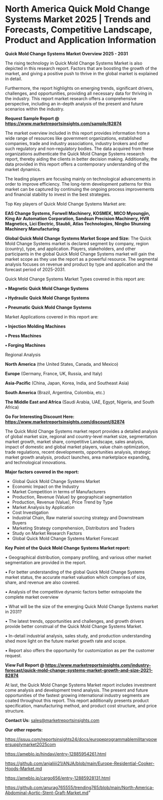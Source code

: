 # North America Quick Mold Change Systems Market 2025 | Trends and Forecasts, Competitive Landscape, Product and Application Information

<Strong> Quick Mold Change Systems Market Overview 2025 - 2031</strong>

The rising technology in Quick Mold Change Systems Market is also depicted in this research report. Factors that are boosting the growth of the market, and giving a positive push to thrive in the global market is explained in detail.

Furthermore, the report highlights on emerging trends, significant drivers, challenges, and opportunities, providing all necessary data for thriving in the industry. This report market research offers a comprehensive perspective, including an in-depth analysis of the present and future scenarios within the industry.

<strong>Request Sample Report @ <a href=https://www.marketreportsinsights.com/sample/82874>https://www.marketreportsinsights.com/sample/82874</a></strong>

The market overview included in this report provides information from a wide range of resources like government organizations, established companies, trade and industry associations, industry brokers and other such regulatory and non-regulatory bodies. The data acquired from these organizations authenticate the Quick Mold Change Systems research report, thereby aiding the clients in better decision making. Additionally, the data provided in this report offers a contemporary understanding of the market dynamics.

The leading players are focusing mainly on technological advancements in order to improve efficiency. The long-term development patterns for this market can be captured by continuing the ongoing process improvements and financial stability to invest in the best strategies.

Top Key players of Quick Mold Change Systems Market are:

<strong>EAS Change Systems, Forwell Machinery, KOSMEK, MICO Myoungjin, King Air Automation Corporation, Sandsun Precision Machinery, HVR Magnetics, Lici Electric, Staubli, Atlas Technologies, Ningbo Shunxing Machinery Manufacturing</strong>

<strong><b>Global Quick Mold Change Systems Market Scope and Size:</b></strong>
The Quick Mold Change Systems market is declared segment by company, region (country), type, and application. Players, stakeholders, and other participants in the global Quick Mold Change Systems market will gain the market scope as they use the report as a powerful resource. The segmental analysis focuses on revenue and product by type and application and the forecast period of 2025-2031.

Quick Mold Change Systems Market Types covered in this report are:

<strong>• Magnetic Quick Mold Change Systems

• Hydraulic Quick Mold Change Systems

• Pneumatic Quick Mold Change Systems</strong>

Market Applications covered in this report are:

<strong>• Injection Molding Machines

• Press Machines

• Forging Machines</strong> 

Regional Analysis

<strong>North America</strong> (the United States, Canada, and Mexico)

<strong>Europe</strong> (Germany, France, UK, Russia, and Italy)

<strong>Asia-Pacific</strong> (China, Japan, Korea, India, and Southeast Asia)

<strong>South America</strong> (Brazil, Argentina, Colombia, etc.)

<strong>The Middle East and Africa</strong> (Saudi Arabia, UAE, Egypt, Nigeria, and South Africa)

<strong>Go For Interesting Discount Here: <a href=https://www.marketreportsinsights.com/discount/82874>https://www.marketreportsinsights.com/discount/82874</a></strong>

The Quick Mold Change Systems market report provides a detailed analysis of global market size, regional and country-level market size, segmentation market growth, market share, competitive Landscape, sales analysis, impact of domestic and global market players, value chain optimization, trade regulations, recent developments, opportunities analysis, strategic market growth analysis, product launches, area marketplace expanding, and technological innovations.

<strong><b>Major factors covered in the report:</b></strong>
<ul>
  <li>Global Quick Mold Change Systems Market </li>
  <li>Economic Impact on the Industry</li>
  <li>Market Competition in terms of Manufacturers</li>
  <li>Production, Revenue (Value) by geographical segmentation</li>
  <li>Production, Revenue (Value), Price Trend by Type</li>
  <li>Market Analysis by Application</li>
  <li>Cost Investigation</li>
  <li>Industrial Chain, Raw material sourcing strategy and Downstream Buyers</li>
  <li>Marketing Strategy comprehension, Distributors and Traders</li>
  <li>Study on Market Research Factors</li>
  <li>Global Quick Mold Change Systems Market Forecast</li>
</ul>

<strong><b>Key Point of the Quick Mold Change Systems Market report:</b></strong>

• Geographical distribution, company profiling, and various other market segmentation are provided in the report.

• For better understanding of the global Quick Mold Change Systems market status, the accurate market valuation which comprises of size, share, and revenue are also covered.

• Analysis of the competitive dynamic factors better extrapolate the complete market overview

• What will be the size of the emerging Quick Mold Change Systems market in 2031?

• The latest trends, opportunities and challenges, and growth drivers provide better construal of the Quick Mold Change Systems Market.

• In-detail industrial analysis, sales study, and production understanding shed more light on the future market growth rate and scope.

• Report also offers the opportunity for customization as per the customer request.

<strong><b>View Full Report @ <a href=https://www.marketreportsinsights.com/industry-forecast/quick-mold-change-systems-market-growth-and-size-2021-82874>https://www.marketreportsinsights.com/industry-forecast/quick-mold-change-systems-market-growth-and-size-2021-82874</a></b></strong>


At last, the Quick Mold Change Systems Market report includes investment come analysis and development trend analysis. The present and future opportunities of the fastest growing international industry segments are coated throughout this report. This report additionally presents product specification, manufacturing method, and product cost structure, and price structure.

<strong>Contact Us:</strong>
sales@marketreportsinsights.com

<strong>Our other reports:</strong>

<a href=https://issuu.com/reportsinsights24/docs/europeprogrammablemilitarypowersupplymarket2025com>https://issuu.com/reportsinsights24/docs/europeprogrammablemilitarypowersupplymarket2025com</a>

<a href=https://ameblo.jp/hindavi/entry-12885954261.html>https://ameblo.jp/hindavi/entry-12885954261.html</a>

<a href=https://github.com/anjaliiii21/ANJA/blob/main/Europe-Residential-Cooker-Hoods-Market.md>https://github.com/anjaliiii21/ANJA/blob/main/Europe-Residential-Cooker-Hoods-Market.md</a>

<a href=https://ameblo.jp/cargo656/entry-12885928131.html>https://ameblo.jp/cargo656/entry-12885928131.html</a>

<a href=https://github.com/anurag765555/trending765/blob/main/North-America-Abdominal-Aortic-Stent-Graft-Market.md>https://github.com/anurag765555/trending765/blob/main/North-America-Abdominal-Aortic-Stent-Graft-Market.md</a>"
